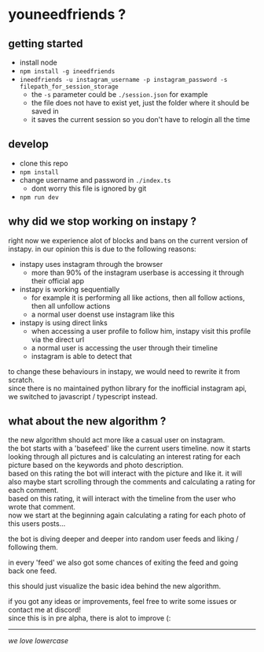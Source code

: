 # youneedfriends ?

## getting started

- install node
- `npm install -g ineedfriends`
- `ineedfriends -u instagram_username -p instagram_password -s filepath_for_session_storage`
	- the `-s` parameter could be `./session.json` for example
	- the file does not have to exist yet, just the folder where it should be saved in
	- it saves the current session so you don't have to relogin all the time

## develop

- clone this repo
- `npm install`
- change username and password in `./index.ts`
	- dont worry this file is ignored by git
- `npm run dev`

## why did we stop working on instapy ?

right now we experience alot of blocks and bans on the current version of instapy. in our opinion this is due to the following reasons:

- instapy uses instagram through the browser
	- more than 90% of the instagram userbase is accessing it through their official app
- instapy is working sequentially
	- for example it is performing all like actions, then all follow actions, then all unfollow actions
	- a normal user doenst use instagram like this
- instapy is using direct links
	- when accessing a user profile to follow him, instapy visit this profile via the direct url
	- a normal user is accessing the user through their timeline
	- instagram is able to detect that

to change these behaviours in instapy, we would need to rewrite it from scratch.  
since there is no maintained python library for the inofficial instagram api, we switched to javascript / typescript instead.

## what about the new algorithm ?

the new algorithm should act more like a casual user on instagram.  
the bot starts with a 'basefeed' like the current users timeline. now it starts looking through all pictures and is calculating an interest rating for each picture based on the keywords and photo description.  
based on this rating the bot will interact with the picture and like it. it will also maybe start scrolling through the comments and calculating a rating for each comment.  
based on this rating, it will interact with the timeline from the user who wrote that comment.  
now we start at the beginning again calculating a rating for each photo of this users posts...

the bot is diving deeper and deeper into random user feeds and liking / following them.

in every 'feed' we also got some chances of exiting the feed and going back one feed.

this should just visualize the basic idea behind the new algorithm.

if you got any ideas or improvements, feel free to write some issues or contact me at discord!  
since this is in pre alpha, there is alot to improve (:

---

_we love lowercase_
